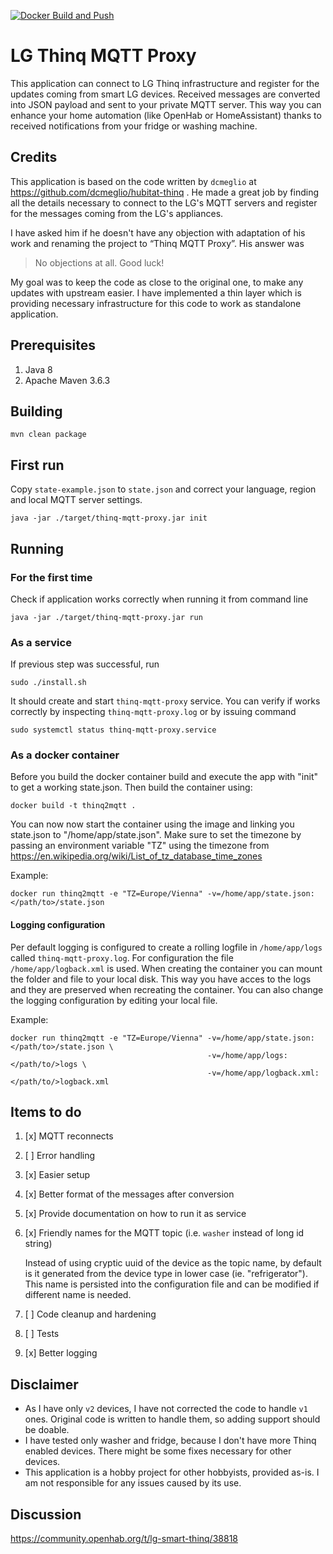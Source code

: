 [![Docker Build and Push](https://github.com/dkneisz/Thinq-MQTT-Proxy/actions/workflows/dockerhub.yml/badge.svg)](https://github.com/dkneisz/Thinq-MQTT-Proxy/actions/workflows/dockerhub.yml)

# LG Thinq MQTT Proxy

This application can connect to LG Thinq infrastructure and register for the updates coming from smart LG devices. Received messages are converted into JSON payload and sent to your private MQTT server. This way you can enhance your home automation (like OpenHab or HomeAssistant) thanks to received notifications from your fridge or washing machine.

## Credits

This application is based on the code written by `dcmeglio` at https://github.com/dcmeglio/hubitat-thinq .
He made a great job by finding all the details necessary to connect to the LG's MQTT servers and register for the messages coming from the LG's appliances.

I have asked him if he doesn't have any objection with adaptation of his work and renaming the project to “Thinq MQTT Proxy”. 
His answer was
> No objections at all. Good luck!


My goal was to keep the code as close to the original one, to make any updates with upstream easier.
I have implemented a thin layer which is providing necessary infrastructure for this code to work as standalone application.

## Prerequisites

1. Java 8
1. Apache Maven 3.6.3

## Building

```shell
mvn clean package
```

## First run

Copy `state-example.json` to `state.json` and correct your language, region and local MQTT server settings.

```
java -jar ./target/thinq-mqtt-proxy.jar init
```

## Running

### For the first time

Check if application works correctly when running it from command line
```shell
java -jar ./target/thinq-mqtt-proxy.jar run
```

### As a service

If previous step was successful, run 
```shell
sudo ./install.sh
```

It should create and start `thinq-mqtt-proxy` service. You can verify if works correctly by inspecting `thinq-mqtt-proxy.log` or by issuing command
```shell
sudo systemctl status thinq-mqtt-proxy.service
```

### As a docker container

Before you build the docker container build and execute the app with "init" to get a working state.json. Then build the container using:
```shell
docker build -t thinq2mqtt .
```
You can now now start the container using the image and linking you state.json to "/home/app/state.json". Make sure to set the timezone by passing an environment variable "TZ" using the timezone from
https://en.wikipedia.org/wiki/List_of_tz_database_time_zones

Example:
```shell
docker run thinq2mqtt -e "TZ=Europe/Vienna" -v=/home/app/state.json:</path/to>/state.json
```
#### Logging configuration

Per default logging is configured to create a rolling logfile in `/home/app/logs` called `thinq-mqtt-proxy.log`. For configuration the file `/home/app/logback.xml` is used. When creating the container you can mount the folder and file to your local disk. This way you have acces to the logs and they are preserved when recreating the container. You can also change the logging configuration by editing your local file.

Example:
```shell
docker run thinq2mqtt -e "TZ=Europe/Vienna" -v=/home/app/state.json:</path/to>/state.json \
                                            -v=/home/app/logs:</path/to/>logs \
                                            -v=/home/app/logback.xml:</path/to/>logback.xml
```

## Items to do

1. [x] MQTT reconnects
1. [ ] Error handling   
1. [x] Easier setup
1. [x] Better format of the messages after conversion
1. [x] Provide documentation on how to run it as service
1. [x] Friendly names for the MQTT topic (i.e. `washer` instead of long id string) 
  
   Instead of using cryptic uuid of the device as the topic name, by default is it generated from the device type in lower case (ie. "refrigerator"). 
   This name is persisted into the configuration file and can be modified if different name is needed.
1. [ ] Code cleanup and hardening
1. [ ] Tests
1. [x] Better logging

## Disclaimer

* As I have only `v2` devices, I have not corrected the code to handle `v1` ones. Original code is written to handle them, so adding support should be doable.
* I have tested only washer and fridge, because I don't have more Thinq enabled devices. There might be some fixes necessary for other devices.
* This application is a hobby project for other hobbyists, provided as-is. I am not responsible for any issues caused by its use.

## Discussion

https://community.openhab.org/t/lg-smart-thinq/38818